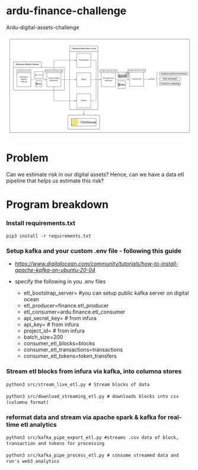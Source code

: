 # ardu-finance-challenge
Ardu-digital-assets-challenge

![img](misc/Flowcharts_wg.png)

# Problem

Can we estimate risk in our digital assets? Hence, can we have a data etl pipeline that helps us estimate this risk?

# Program breakdown

### Install requirements.txt

```
pip3 install -r requirements.txt
```

### Setup kafka and your custom .env file - following this guide

- *https://www.digitalocean.com/community/tutorials/how-to-install-apache-kafka-on-ubuntu-20-04*

- specify the following in you .env files
    - etl_bootstrap_server= #you can setup public kafka server on digital ocean
    - etl_producer=finance.etl_producer
    - etl_consumer=ardu.finance.etl_consumer
    - api_secret_key= # from infura
    - api_key= # from infura
    - project_id= # from infura
    - batch_size=200
    - consumer_etl_blocks=blocks
    - consumer_etl_transactions=transactions
    - consumer_etl_tokens=token_transfers


### Stream etl blocks from infura via kafka, into columna stores

```
python3 src/stream_live_etl.py # Stream blocks of data

python3 src/download_streaming_etl.py # downloads blocks into csv (columna format)

```

### reformat data and stream via apache spark & kafka for real-time etl analytics

```
python3 src/kafka_pipe_export_etl.py #streams .csv data of block, transaction and tokens for processing

python3 src/kafka_pipe_process_etl.py # consume streamed data and run's web3 analytics
```